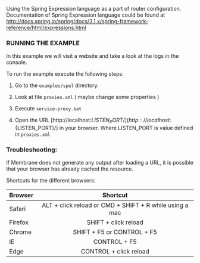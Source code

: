 Using the Spring Expression language as a part of router configuration.
Documentation of Spring Expression language could be found at 
http://docs.spring.io/spring/docs/3.1.x/spring-framework-reference/html/expressions.html


### RUNNING THE EXAMPLE

In this example we will visit a website and take a look at the logs in the console. 

To run the example execute the following steps:

1. Go to the `examples/spel` directory.

2. Look at file `proxies.xml` ( maybe change some properties )

3. Execute `service-proxy.bat`

4. Open the URL [http://localhost:${LISTEN_PORT}/](http://localhost:${LISTEN_PORT}/) in your browser. Where LISTEN_PORT is value defined in `proxies.xml`


### Troubleshooting:

If Membrane does not generate any output after loading a URL, it is possible that your browser has already cached the resource. 

Shortcuts for the different browsers:

| Browser       | Shortcut       | 
| ------------- |:-------------:| 
| Safari     | ALT + click reload or CMD + SHIFT + R while using a mac|
| Firefox      | SHIFT + click reload      | 
| Chrome | SHIFT + F5 or CONTROL + F5      |
| IE | CONTROL + F5      |
| Edge | CONTROL + click reload |
